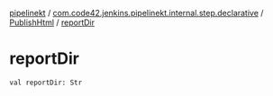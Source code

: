 [pipelinekt](../../index.md) / [com.code42.jenkins.pipelinekt.internal.step.declarative](../index.md) / [PublishHtml](index.md) / [reportDir](./report-dir.md)

# reportDir

`val reportDir: Str`